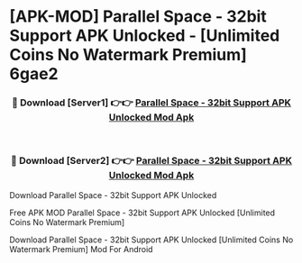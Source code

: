 # [APK-MOD] Parallel Space - 32bit Support APK Unlocked - [Unlimited Coins No Watermark Premium] 6gae2



<div align="center">
<h3>🔴 Download [Server1] 👉👉 <a href="https://momento.my/?title=Parallel_Space_-_32bit_Support_APK_Unlocked">Parallel Space - 32bit Support APK Unlocked Mod Apk</a></h3><br>

<h3>🔴 Download [Server2] 👉👉 <a href="https://momento.my/?title=Parallel_Space_-_32bit_Support_APK_Unlocked">Parallel Space - 32bit Support APK Unlocked Mod Apk</a></h3>
</div>



Download Parallel Space - 32bit Support APK Unlocked 

Free APK MOD Parallel Space - 32bit Support APK Unlocked [Unlimited Coins No Watermark Premium]

Download Parallel Space - 32bit Support APK Unlocked [Unlimited Coins No Watermark Premium] Mod For Android
